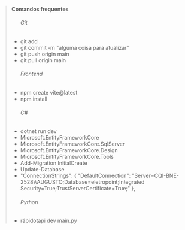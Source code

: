 > ####  Comandos frequentes
><ul>
> <h6>Git</h6>
>   <li>git add .</li>
>   <li>git commit -m "alguma coisa para atualizar"</li>
>   <li>git push origin main</li>
>   <li>git pull origin main</li>
> </ul>
> <ul>
> <h6>Frontend</h6>
>   <li>npm create vite@latest</li>
>   <li>npm install</li>
> </ul>
> <ul>
> <h6>C#</h6>
>   <li>dotnet run dev</li>
>   <li>Microsoft.EntityFrameworkCore</li>
>   <li>Microsoft.EntityFrameworkCore.SqlServer</li>
>   <li>Microsoft.EntityFrameworkCore.Design</li>
>   <li>Microsoft.EntityFrameworkCore.Tools</li>
>   <li>Add-Migration InitialCreate</li>
>   <li>Update-Database</li>
>   <li>  "ConnectionStrings": { "DefaultConnection": "Server=CQI-BNE-2528\\AUGUSTO;Database=eletropoint;Integrated Security=True;TrustServerCertificate=True;" },</li>
> </ul> 
> <ul>
> <h6>Python</h6>
>   <li>rápidotapi dev main.py</li>
> </ul>


